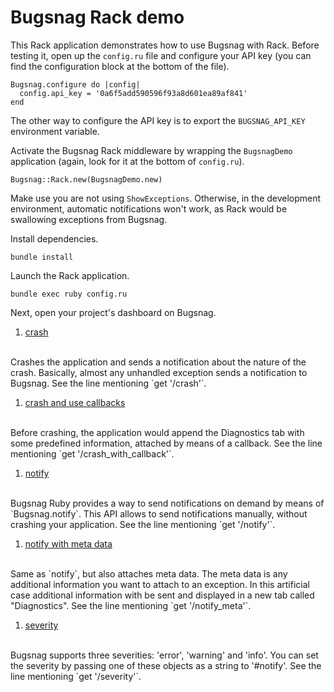 # Bugsnag Rack demo

This Rack application demonstrates how to use Bugsnag with Rack. Before testing
it, open up the `config.ru` file and configure your API key (you can find the
configuration block at the bottom of the file).

```
Bugsnag.configure do |config|
  config.api_key = '0a6f5add590596f93a8d601ea89af841'
end
```

The other way to configure the API key is to export the `BUGSNAG_API_KEY`
environment variable.

Activate the Bugsnag Rack middleware by wrapping the `BugsnagDemo` application
(again, look for it at the bottom of `config.ru`).

```
Bugsnag::Rack.new(BugsnagDemo.new)
```

Make use you are not using `ShowExceptions`. Otherwise, in the development
environment, automatic notifications won't work, as Rack would be swallowing
exceptions from Bugsnag.

Install dependencies.

```
bundle install
```

Launch the Rack application.

```
bundle exec ruby config.ru
```

Next, open your project's dashboard on Bugsnag.

1. [crash](http://localhost:9292/crash)
<br/>
Crashes the application and sends a notification about the nature of the crash.
Basically, almost any unhandled exception sends a notification to Bugsnag. See
the line mentioning `get '/crash'`.

1. [crash and use callbacks](http://localhost:9292/crash_with_callback)
<br/>
Before crashing, the application would append the Diagnostics tab with some
predefined information, attached by means of a callback. See the line mentioning
`get '/crash_with_callback'`.

1. [notify](http://localhost:9292/notify)
<br/>
Bugsnag Ruby provides a way to send notifications on demand by means of
`Bugsnag.notify`. This API allows to send notifications manually, without
crashing your application. See the line mentioning `get '/notify'`.

1. [notify with meta data](http://localhost:9292/notify_meta)
<br/>
Same as `notify`, but also attaches meta data. The meta data is any additional
information you want to attach to an exception. In this artificial case
additional information with be sent and displayed in a new tab called
"Diagnostics". See the line mentioning `get '/notify_meta'`.

1. [severity](http://localhost:9292/severity)
<br/>
Bugsnag supports three severities: 'error', 'warning' and 'info'. You can set
the severity by passing one of these objects as a string to '#notify'. See the
line mentioning `get '/severity'`.
